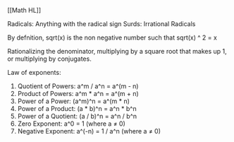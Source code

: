 [[Math HL]]

Radicals: Anything with the radical sign
Surds: Irrational Radicals

By defnition, sqrt(x) is the non negative number such that sqrt(x) ^ 2 = x

Rationalizing the denominator, multiplying by a square root that makes up 1, or multiplying by conjugates.

Law of exponents:
1. Quotient of Powers: a^m / a^n = a^(m - n)
2. Product of Powers: a^m * a^n = a^(m + n)
3. Power of a Power: (a^m)^n = a^(m * n)
4. Power of a Product: (a * b)^n = a^n * b^n
5. Power of a Quotient: (a / b)^n = a^n / b^n
6. Zero Exponent: a^0 = 1 (where a ≠ 0)
7. Negative Exponent: a^(-n) = 1 / a^n (where a ≠ 0)